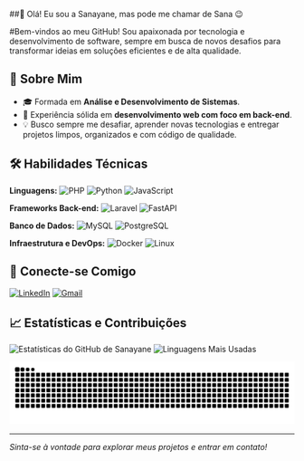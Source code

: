##👋 Olá! Eu sou a Sanayane, mas pode me chamar de Sana 😉

#Bem-vindos ao meu GitHub! Sou apaixonada por tecnologia e desenvolvimento de software, sempre em busca de novos desafios para transformar ideias em soluções eficientes e de alta qualidade.

## 🚀 Sobre Mim

- 🎓 Formada em **Análise e Desenvolvimento de Sistemas**.
- 💼 Experiência sólida em **desenvolvimento web com foco em back-end**.
- 💡 Busco sempre me desafiar, aprender novas tecnologias e entregar projetos limpos, organizados e com código de qualidade.

## 🛠️ Habilidades Técnicas

**Linguagens:**
![PHP](https://img.shields.io/badge/PHP-777BB4?style=for-the-badge&logo=php&logoColor=white)
![Python](https://img.shields.io/badge/Python-3776AB?style=for-the-badge&logo=python&logoColor=white)
![JavaScript](https://img.shields.io/badge/JavaScript-F7DF1E?style=for-the-badge&logo=javascript&logoColor=black)

**Frameworks Back-end:** ![Laravel](https://img.shields.io/badge/Laravel-FF2D20?style=for-the-badge&logo=laravel&logoColor=white)
![FastAPI](https://img.shields.io/badge/FastAPI-009688?style=for-the-badge&logo=fastapi&logoColor=white)

**Banco de Dados:** ![MySQL](https://img.shields.io/badge/MySQL-4479A1?style=for-the-badge&logo=mysql&logoColor=white)
![PostgreSQL](https://img.shields.io/badge/PostgreSQL-4169E1?style=for-the-badge&logo=postgresql&logoColor=white)

**Infraestrutura e DevOps:** ![Docker](https://img.shields.io/badge/Docker-2496ED?style=for-the-badge&logo=docker&logoColor=white)
![Linux](https://img.shields.io/badge/Linux-FCC624?style=for-the-badge&logo=linux&logoColor=black)

## 🤝 Conecte-se Comigo
<a href="https://www.linkedin.com/in/sanayane-costa/" target="_blank"><img src="https://img.shields.io/badge/LinkedIn-0A66C2?style=for-the-badge&logo=linkedin&logoColor=white" alt="LinkedIn"></a>
<a href="mailto:sanaysouza14@gmail.com"><img src="https://img.shields.io/badge/Gmail-D14836?style=for-the-badge&logo=gmail&logoColor=white" alt="Gmail"></a>

## 📈 Estatísticas e Contribuições

![Estatísticas do GitHub de Sanayane](https://github-readme-stats.vercel.app/api?username=sanaycosta14&show_icons=true&theme=radical&include_all_commits=true&count_private=true)
![Linguagens Mais Usadas](https://github-readme-stats.vercel.app/api/top-langs/?username=sanaycosta14&layout=compact&langs_count=8&theme=radical)

<picture>
  <source media="(prefers-color-scheme: dark)" srcset="https://raw.githubusercontent.com/sanaycosta14/sanaycosta14/output/github-contribution-grid-snake-dark.svg">
  <source media="(prefers-color-scheme: light)" srcset="https://raw.githubusercontent.com/sanaycosta14/sanaycosta14/output/github-contribution-grid-snake.svg">
  <img alt="Animação de cobra das contribuições do GitHub" src="https://raw.githubusercontent.com/sanaycosta14/sanaycosta14/output/github-contribution-grid-snake.svg">
</picture>

---
_Sinta-se à vontade para explorar meus projetos e entrar em contato!_

